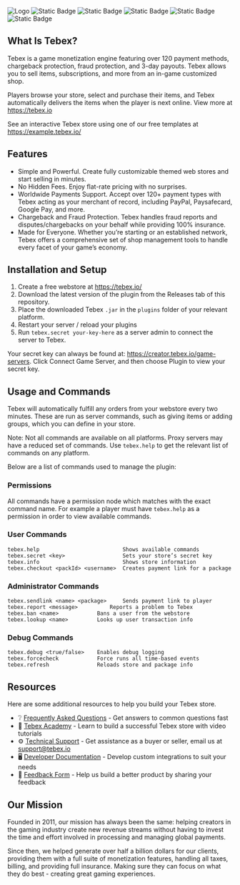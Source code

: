 ![Logo](https://www.tebex.io/assets/img/logos/tebex.svg#gh-light-mode-only)
![Static Badge](https://img.shields.io/badge/spigot-1.8--1.20-brightgreen)
![Static Badge](https://img.shields.io/badge/fabric-1.16.5+-brightgreen)
![Static Badge](https://img.shields.io/badge/bungeecord-1.18+-brightgreen)
![Static Badge](https://img.shields.io/badge/waterfall-1.18+-brightgreen)
![Static Badge](https://img.shields.io/badge/velocity-1.16.5+-brightgreen)

## What Is Tebex?
Tebex is a game monetization engine featuring over 120 payment methods, chargeback protection, fraud protection, and 3-day payouts. Tebex allows you to sell items, subscriptions, and more from an in-game customized shop.

Players browse your store, select and purchase their items, and Tebex automatically delivers the items when the player is next online. View more at https://tebex.io

See an interactive Tebex store using one of our free templates at https://example.tebex.io/

## Features
- Simple and Powerful. Create fully customizable themed web stores and start selling in minutes.
- No Hidden Fees. Enjoy flat-rate pricing with no surprises.
- Worldwide Payments Support. Accept over 120+ payment types with Tebex acting as your merchant of record, including PayPal, Paysafecard, Google Pay, and more.
- Chargeback and Fraud Protection. Tebex handles fraud reports and disputes/chargebacks on your behalf while providing 100% insurance.
- Made for Everyone. Whether you’re starting or an established network, Tebex offers a comprehensive set of shop management tools to handle every facet of your game’s economy.

## Installation and Setup
1. Create a free webstore at https://tebex.io/
2. Download the latest version of the plugin from the Releases tab of this repository.
3. Place the downloaded Tebex `.jar` in the `plugins` folder of your relevant platform.
4. Restart your server / reload your plugins
5. Run `tebex.secret your-key-here` as a server admin to connect the server to Tebex.

Your secret key can always be found at: https://creator.tebex.io/game-servers. Click Connect Game Server, and then choose Plugin to view your secret key.

## Usage and Commands
Tebex will automatically fulfill any orders from your webstore every two minutes. These are run as server commands, such as giving items or adding groups, which you can define in your store.

Note: Not all commands are available on all platforms. Proxy servers may have a reduced set of commands. Use `tebex.help` to get the relevant list of commands on any platform.

Below are a list of commands used to manage the plugin:

### Permissions
All commands have a permission node which matches with the exact command name. For example a player must have `tebex.help` as a permission in order to view available
commands.

### User Commands
```
tebex.help                          Shows available commands
tebex.secret <key>                  Sets your store’s secret key
tebex.info                          Shows store information
tebex.checkout <packId> <username>  Creates payment link for a package
```

### Administrator Commands
```
tebex.sendlink <name> <package>	    Sends payment link to player
tebex.report <message>		    Reports a problem to Tebex
tebex.ban <name>		    Bans a user from the webstore
tebex.lookup <name>		    Looks up user transaction info
```

### Debug Commands
```
tebex.debug <true/false>    Enables debug logging
tebex.forcecheck            Force runs all time-based events
tebex.refresh               Reloads store and package info
```

## Resources
Here are some additional resources to help you build your Tebex store.

- ❔ [Frequently Asked Questions](https://docs.tebex.io/creators/faq) - Get answers to common questions fast
- 🧠 [Tebex Academy](https://www.youtube.com/@tebex/videos) - Learn to build a successful Tebex store with video tutorials
- ⚙️ [Technical Support](mailto:support@tebex.io) - Get assistance as a buyer or seller, email us at support@tebex.io
- 🖥️ [Developer Documentation](https://docs.tebex.io/developers/) - Develop custom integrations to suit your needs
- 💬 [Feedback Form](https://wkf.ms/45PQwfE) - Help us build a better product by sharing your feedback

## Our Mission
Founded in 2011, our mission has always been the same: helping creators in the gaming industry create new revenue streams without having to invest the time and effort involved in processing and managing global payments.

Since then, we helped generate over half a billion dollars for our clients, providing them with a full suite of monetization features, handling all taxes, billing, and providing full insurance. Making sure they can focus on what they do best - creating great gaming experiences.
